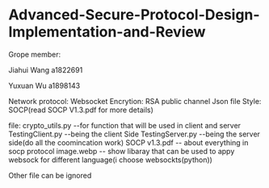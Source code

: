 # Advanced-Secure-Protocol-Design-Implementation-and-Review

Grope member:

Jiahui Wang a1822691

Yuxuan Wu a1898143

Network protocol: Websocket
Encrytion: RSA
public channel
Json file Style: SOCP(read SOCP V1.3.pdf for more details)

file:
crypto_utils.py     --for function that will be used in client and server
TestingClient.py    --being the client Side
TestingServer.py    --being the server side(do all the coomincation work)
SOCP v1.3.pdf       -- about everything in socp protocol
image.webp          -- show libaray that can be used to appy websock for different language(i choose websockts(python))

Other file can be ignored

